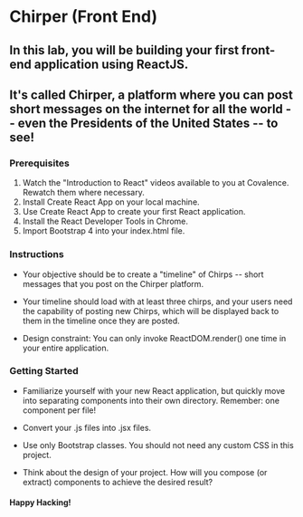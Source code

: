 # Chirper (Front End)

## In this lab, you will be building your first front-end application using ReactJS.

## It's called Chirper, a platform where you can post short messages on the internet for all the world -- even the Presidents of the United States -- to see!

### Prerequisites
1. Watch the "Introduction to React" videos available to you at Covalence. Rewatch them where necessary.
2. Install Create React App on your local machine.
3. Use Create React App to create your first React application.
4. Install the React Developer Tools in Chrome.
5. Import Bootstrap 4 into your index.html file.

### Instructions
* Your objective should be to create a "timeline" of Chirps -- short messages that you post on the Chirper platform.

* Your timeline should load with at least three chirps, and your users need the capability of posting new Chirps, which will be displayed back to them in the timeline once they are posted.

* Design constraint: You can only invoke ReactDOM.render() one time in your entire application.

### Getting Started
* Familiarize yourself with your new React application, but quickly move into separating components into their own directory.
Remember: one component per file!

* Convert your .js files into .jsx files.

* Use only Bootstrap classes. You should not need any custom CSS in this project.

* Think about the design of your project. How will you compose (or extract) components to achieve the desired result?

#### Happy Hacking!